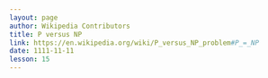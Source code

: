 ```yaml
---
layout: page
author: Wikipedia Contributors
title: P versus NP
link: https://en.wikipedia.org/wiki/P_versus_NP_problem#P_=_NP
date: 1111-11-11
lesson: 15
---
```

